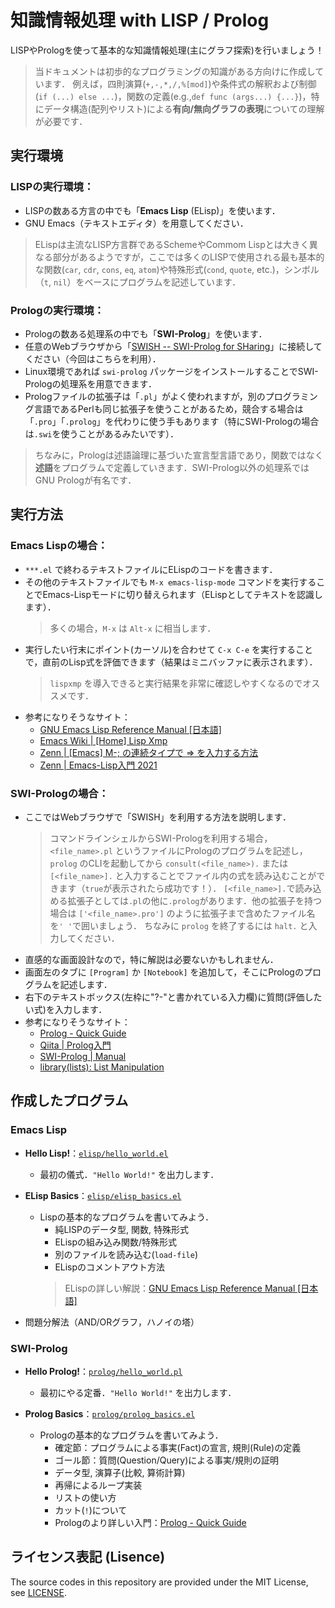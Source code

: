 # 知識情報処理 with LISP / Prolog

LISPやPrologを使って基本的な知識情報処理(主にグラフ探索)を行いましょう！

> 当ドキュメントは初歩的なプログラミングの知識がある方向けに作成しています．
> 例えば，四則演算(`+,-,*,/,%[mod]`)や条件式の解釈および制御(`if (...) else ...`)，関数の定義(e.g.,`def func (args...) {...}`)，特にデータ構造(配列やリスト)による**有向/無向グラフの表現**についての理解が必要です．

## 実行環境

### LISPの実行環境：
- LISPの数ある方言の中でも「**Emacs Lisp** (ELisp)」を使います．
- GNU Emacs（テキストエディタ）を用意してください．
> ELispは主流なLISP方言群であるSchemeやCommom Lispとは大きく異なる部分があるようですが，ここでは多くのLISPで使用される最も基本的な関数(`car`, `cdr`, `cons`, `eq`, `atom`)や特殊形式(`cond`, `quote`, etc.)，シンボル（`t`, `nil`）をベースにプログラムを記述しています．

### Prologの実行環境：
- Prologの数ある処理系の中でも「**SWI-Prolog**」を使います．
- 任意のWebブラウザから「[SWISH -- SWI-Prolog for SHaring](https://swish.swi-prolog.org/)」に接続してください（今回はこちらを利用）．
- Linux環境であれば `swi-prolog` パッケージをインストールすることでSWI-Prologの処理系を用意できます．
- Prologファイルの拡張子は「`.pl`」がよく使われますが，別のプログラミング言語であるPerlも同じ拡張子を使うことがあるため，競合する場合は「`.pro`」「`.prolog`」を代わりに使う手もあります（特にSWI-Prologの場合は`.swi`を使うことがあるみたいです）．
> ちなみに，Prologは述語論理に基づいた宣言型言語であり，関数ではなく**述語**をプログラムで定義していきます．SWI-Prolog以外の処理系ではGNU Prologが有名です．


## 実行方法

### Emacs Lispの場合：
- `***.el` で終わるテキストファイルにELispのコードを書きます．
- その他のテキストファイルでも `M-x emacs-lisp-mode` コマンドを実行することでEmacs-Lispモードに切り替えられます（ELispとしてテキストを認識します）．
  > 多くの場合，`M-x` は `Alt-x` に相当します．
- 実行したい行末にポイント(カーソル)を合わせて `C-x C-e` を実行することで，直前のLisp式を評価できます（結果はミニバッファに表示されます）．
  > `lispxmp` を導入できると実行結果を非常に確認しやすくなるのでオススメです．
- 参考になりそうなサイト：
  - [GNU Emacs Lisp Reference Manual [日本語]](https://ayatakesi.github.io/lispref/28.1/elisp-ja.html)
  - [Emacs Wiki | [Home] Lisp Xmp](https://www.emacswiki.org/emacs/LispXmp) 
  - [Zenn | [Emacs] M-; の連続タイプで => を入力する方法](https://zenn.dev/megeton/articles/583bee3ec04403)
  - [Zenn | Emacs-Lisp入門 2021](https://zenn.dev/zenwerk/scraps/d7c991acd30d40)

### SWI-Prologの場合：
- ここではWebブラウザで「SWISH」を利用する方法を説明します．
  > コマンドラインシェルからSWI-Prologを利用する場合，`<file_name>.pl` というファイルにPrologのプログラムを記述し，`prolog` のCLIを起動してから `consult(<file_name>).` または `[<file_name>].` と入力することでファイル内の式を読み込むことができます（`true`が表示されたら成功です！）．
  > `[<file_name>].`で読み込める拡張子としては`.pl`の他に`.prolog`があります．他の拡張子を持つ場合は `['<file_name>.pro']` のように拡張子まで含めたファイル名を`' '`で囲いましょう．
  > ちなみに `prolog` を終了するには `halt.` と入力してください．
- 直感的な画面設計なので，特に解説は必要ないかもしれません．
- 画面左のタブに `[Program]` か `[Notebook]` を追加して，そこにPrologのプログラムを記述します．
- 右下のテキストボックス(左枠に"?-"と書かれている入力欄)に質問(評価したい式)を入力します．
- 参考になりそうなサイト：
  - [Prolog - Quick Guide](https://www.tutorialspoint.com/prolog/prolog_quick_guide.htm)
  - [Qiita | Prolog入門](https://qiita.com/a163236/items/c99cd16ddf77e2228719#%E3%81%8A%E3%82%8F%E3%82%8A%E3%81%AB)
  - [SWI-Prolog | Manual](https://www.swi-prolog.org/pldoc/doc_for?object=manual)
  - [library(lists): List Manipulation](https://www.swi-prolog.org/pldoc/man?section=lists)


## 作成したプログラム

### Emacs Lisp

- **Hello Lisp!**：[`elisp/hello_world.el`](elisp/hello_world.el)
  - 最初の儀式．`"Hello World!"` を出力します．

- **ELisp Basics**：[`elisp/elisp_basics.el`](elisp/elisp_basics.el)
  - Lispの基本的なプログラムを書いてみよう．
    - 純LISPのデータ型, 関数, 特殊形式
    - ELispの組み込み関数/特殊形式
    - 別のファイルを読み込む(`load-file`)
    - ELispのコメントアウト方法
    > ELispの詳しい解説：[GNU Emacs Lisp Reference Manual [日本語]](https://ayatakesi.github.io/lispref/28.1/elisp-ja.html)


<!--

参考：https://jinnaiyuu.github.io/pdf/textbook.pdf

- **Blind Search**：[`elisp/blind_search.el`]()
  - 系統的な探索
  - 盲目的探索(i.e.力任せ探索：brute force_)
    - 木探索アルゴリズム：Tree Search Algorithm
    - グラフ探索アルゴリズム：Graph Search Algorithm
    - 深さ優先(縦型)探索：Depth-First Search
    - 幅優先(横型)探索：Breadth-First Search
    - ダイクストラ法：Dijkstra Algorithm

- **Heuristic Search**：[`elisp/heuristic_search.el`]()
  - 最適解の探索
  - 発見的探索(i.e., ヒューリスティク探索)
    - A*アルゴリズム：A* Algorithm
    - 貪欲最良優先探索：Greedy Best-First Search
    - 山登り法：Hill Climbing
    - 強制山登り法：Enforced Hill Climbing
-->

- 問題分解法（AND/ORグラフ，ハノイの塔）

### SWI-Prolog

- **Hello Prolog!**：[`prolog/hello_world.pl`](prolog/hello_world.pl)
  - 最初にやる定番．`"Hello World!"` を出力します．

- **Prolog Basics**：[`prolog/prolog_basics.el`](prolog/prolog_basics.pl)
  - Prologの基本的なプログラムを書いてみよう．
    - 確定節：プログラムによる事実(Fact)の宣言, 規則(Rule)の定義
    - ゴール節：質問(Question/Query)による事実/規則の証明
    - データ型, 演算子(比較, 算術計算)
    - 再帰によるループ実装
    - リストの使い方
    - カット(`!`)について
    - Prologのより詳しい入門：[Prolog - Quick Guide](https://www.tutorialspoint.com/prolog/prolog_quick_guide.htm)

<!-- 
- **AND/OR Tree Search**：
  - 問題の分割
    - AND/ORグラフ(ツリー)
    - ハノイの塔

- **Game Tree Search**：
  - ゲーム木探索
  - 完全情報ゲーム
    - アルファ・ベータ法：Alpha-Beta pruning
    - ミニマックス法：Minimax
-->


## ライセンス表記 (Lisence)

The source codes in this repository are provided under the MIT License, see [LICENSE](LICENSE).

